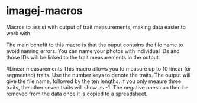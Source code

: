 # imagej-macros
Macros to assist with output of trait measurements, making data easier to work with.

The main benefit to this macro is that the ouput contains the file name to avoid naming errors. You can name your photos with individual IDs and those IDs will be linked to the trait measurements in the output.

#Linear measurements
This macro allows you to measure up to 10 linear (or segmented) traits. Use the number keys to denote the traits. The output will give the file name, followed by the ten lengths. If you only meaure three traits, the other seven traits will show as -1. The negative ones can then be removed from the data once it is copied to a spreadsheet.
